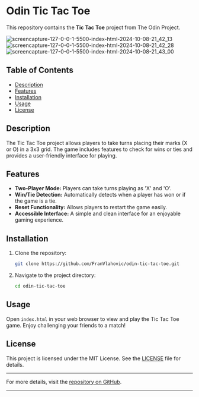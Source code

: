 # Odin Tic Tac Toe

This repository contains the **Tic Tac Toe** project from The Odin Project.

![screencapture-127-0-0-1-5500-index-html-2024-10-08-21_42_13](https://github.com/user-attachments/assets/58fba9ff-ada6-4168-899c-b67e9d977064)
![screencapture-127-0-0-1-5500-index-html-2024-10-08-21_42_28](https://github.com/user-attachments/assets/24038fd3-8fc7-4192-aa4f-d7510a70859c)
![screencapture-127-0-0-1-5500-index-html-2024-10-08-21_43_00](https://github.com/user-attachments/assets/5060fe18-ac97-45ac-8ce8-0801b236767e)

## Table of Contents
- [Description](#description)
- [Features](#features)
- [Installation](#installation)
- [Usage](#usage)
- [License](#license)

## Description
The Tic Tac Toe project allows players to take turns placing their marks (X or O) in a 3x3 grid. The game includes features to check for wins or ties and provides a user-friendly interface for playing.

## Features
- **Two-Player Mode:** Players can take turns playing as 'X' and 'O'.
- **Win/Tie Detection:** Automatically detects when a player has won or if the game is a tie.
- **Reset Functionality:** Allows players to restart the game easily.
- **Accessible Interface:** A simple and clean interface for an enjoyable gaming experience.

## Installation
1. Clone the repository:
    ```bash
    git clone https://github.com/FranVlahovic/odin-tic-tac-toe.git
    ```
2. Navigate to the project directory:
    ```bash
    cd odin-tic-tac-toe
    ```

## Usage
Open `index.html` in your web browser to view and play the Tic Tac Toe game. Enjoy challenging your friends to a match!

## License
This project is licensed under the MIT License. See the [LICENSE](LICENSE) file for details.

---

For more details, visit the [repository on GitHub](https://github.com/FranVlahovic/odin-tic-tac-toe).

---

